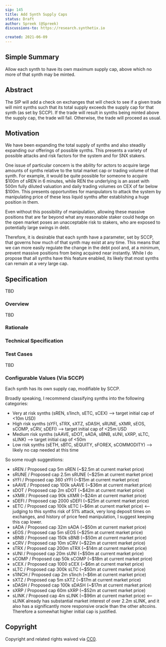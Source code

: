 ```yaml
---
sip: 145
title: Add Synth Supply Caps
status: Draft
author: Spreek (@Spreek)
discussions-to: https://research.synthetix.io

created: 2021-06-09
---
```


<!--You can leave these HTML comments in your merged SIP and delete the visible duplicate text guides, they will not appear and may be helpful to refer to if you edit it again. This is the suggested template for new SIPs. Note that an SIP number will be assigned by an editor. When opening a pull request to submit your SIP, please use an abbreviated title in the filename, `sip-draft_title_abbrev.md`. The title should be 44 characters or less.-->

## Simple Summary

<!--"If you can't explain it simply, you don't understand it well enough." Simply describe the outcome the proposed changes intends to achieve. This should be non-technical and accessible to a casual community member.-->

Allow each synth to have its own maximum supply cap, above which no more of that synth may be minted.

## Abstract

<!--A short (~200 word) description of the proposed change, the abstract should clearly describe the proposed change. This is what *will* be done if the SIP is implemented, not *why* it should be done or *how* it will be done. If the SIP proposes deploying a new contract, write, "we propose to deploy a new contract that will do x".-->

The SIP will add a check on exchanges that will check to see if a given trade will mint synths such that its total supply exceeds the supply cap for that synth (as set by SCCP). If the trade will result in synths being minted above the supply cap, the trade will fail. Otherwise, the trade will proceed as usual.

## Motivation

<!--This is the problem statement. This is the *why* of the SIP. It should clearly explain *why* the current state of the protocol is inadequate.  It is critical that you explain *why* the change is needed, if the SIP proposes changing how something is calculated, you must address *why* the current calculation is innaccurate or wrong. This is not the place to describe how the SIP will address the issue!-->

We have been expanding the total supply of synths and also steadily expanding our offerings of possible synths. This presents a variety of possible attacks and risk factors for the system and for SNX stakers. 

One issue of particular concern is the ability for actors to acquire large amounts of synths relative to the total market cap or trading volume of that synth. For example, it would be quite possible for someone to acquire $100m of sREN in 6 minutes, while REN the underlying is an asset with 500m fully diluted valuation and daily trading volumes on CEX of far below $100m. This presents opportunities for manipulators to attack the system by manipulating price of these less liquid synths after establishing a huge position in them.

Even without this possibility of manipulation, allowing these massive positions that are far beyond what any reasonable staker could hedge on the open market poses an unacceptable risk to stakers, who are exposed to potentially large swings in debt.

Therefore, it is desirable that each synth have a parameter, set by SCCP, that governs how much of that synth may exist at any time. This means that we can more easily regulate the change in the debt pool and, at a minimum, prevent massive positions from being acquired near instantly. While I do propose that all synths have this feature enabled, its likely that most synths can remain at a very large cap. 


## Specification

<!--The specification should describe the syntax and semantics of any new feature, there are five sections
1. Overview
2. Rationale
3. Technical Specification
4. Test Cases
5. Configurable Values
-->

TBD

### Overview

<!--This is a high level overview of *how* the SIP will solve the problem. The overview should clearly describe how the new feature will be implemented.-->

TBD

### Rationale

<!--This is where you explain the reasoning behind how you propose to solve the problem. Why did you propose to implement the change in this way, what were the considerations and trade-offs. The rationale fleshes out what motivated the design and why particular design decisions were made. It should describe alternate designs that were considered and related work. The rationale may also provide evidence of consensus within the community, and should discuss important objections or concerns raised during discussion.-->

### Technical Specification

<!--The technical specification should outline the public API of the changes proposed. That is, changes to any of the interfaces Synthetix currently exposes or the creations of new ones.-->

### Test Cases

TBD

### Configurable Values (Via SCCP)

<!--Please list all values configurable via SCCP under this implementation.-->

Each synth has its own supply cap, modifiable by SCCP. 

Broadly speaking, I recommend classifying synths into the following categories:

* Very at risk synths (sREN, s1inch, sETC, sCEX) --> target initial cap of <10m USD)
* High risk synths (sYFI, sTRX, sXTZ, sDASH, sRUNE, sXMR, sEOS, sCOMP, sCRV, sDEFI) --> target initial cap of <25m USD
* Medium risk synths (sAAVE, sDOT, sADA, sBNB, sUNI, sXRP, sLTC, sLINK) --> target initial cap of <50m
* Low risk synths (sETH, sBTC, sEQUITY, sFOREX, sCOMMODITY) --> likely no cap needed at this time

So some rough suggestions:

* sREN / Proposed cap 5m sREN (~$2.5m at current market price)
* sRUNE / Proposed cap 2.5m sRUNE (~$25m at current market price)
* sYFI / Proposed cap 360 sYFI (~$15m at current market price)
* sAAVE / Proposed cap 100k sAAVE (~$36m at current market price)
* sDOT / Proposed cap 2m sDOT (~$42m at current market price)
* sXMR / Proposed cap 90k sXMR (~$24m at current market price)
* sDEFI / Proposed cap 2000 sDEFI (~$25m at current market price)
* sETC / Proposed cap 100k sETC (~$6m at current market price) <-- judging to this synths risk of 51% attack, very long deposit times on exchanges, and history of price feed manipulation, I suggest keeping this cap lower.
* sADA / Proposed cap 32m sADA (~$50m at current market price)
* sEOS / Proposed cap 5m sEOS (~$25m at current market price)
* sBNB / Proposed cap 150k sBNB (~$50m at current market price)
* sCRV / Proposed cap 10m sCRV (~$22m at current market price)
* sTRX / Proposed cap 200m sTRX (~$14m at current market price)
* sUNI / Proposed cap 20m sUNI (~$50m at current market price)
* sCOMP / Proposed cap 50k sCOMP (~$18m at current market price)
* sCEX / Proposed cap 1000 sCEX (~$6m at current market price)
* sLTC / Proposed cap 300k sLTC (~$50m at current market price)
* s1INCH / Proposed cap 2m s1inch (~$6m at current market price)
* sXTZ / Proposed cap 5m sXTZ (~$17m at current market price)
* sDASH / Proposed cap 100k sDASH (~$17m at current market price)
* sXRP / Proposed cap 60m sXRP (~$52m at current market price)
* sLINK / Proposed cap 4m sLINK (~$96m at current market price) <-- sLINK already has substantial market interest of over 2.2m sLINK, and it also has a significantly more responsive oracle than the other altcoins. Therefore a somewhat higher initial cap is justified. 

## Copyright

Copyright and related rights waived via [CC0](https://creativecommons.org/publicdomain/zero/1.0/).
